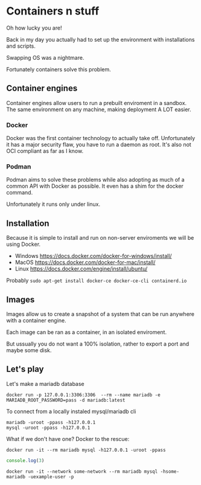 # Containers n stuff

Oh how lucky you are!

Back in my day you actually had to set up the environment
with installations and scripts.

Swapping OS was a nightmare.

Fortunately containers solve this problem.

## Container engines
Container engines allow users to run a prebuilt enviroment in a sandbox.
The same environment on any machine, making deployment A LOT easier.

### Docker
Docker was the first container technology to actually take off.
Unfortunately it has a major security flaw, you have to run a daemon
as root. It's also not OCI compliant as far as I know.

### Podman
Podman aims to solve these problems while also adopting as much of 
a common API with Docker as possible. It even has a shim for the docker command.

Unfortunately it runs only under linux.

## Installation
Because it is simple to install and run on non-server enviroments we will be using Docker.

* Windows https://docs.docker.com/docker-for-windows/install/
* MacOS https://docs.docker.com/docker-for-mac/install/
* Linux https://docs.docker.com/engine/install/ubuntu/

Probably `sudo apt-get install docker-ce docker-ce-cli containerd.io`

## Images
Images allow us to create a snapshot of a system that can be run anywhere with a container engine.

Each image can be ran as a container, in an isolated enviroment.

But ussually you do not want a 100% isolation, rather to export a port and maybe some disk.

## Let's play
Let's make a mariadb database
```
docker run -p 127.0.0.1:3306:3306  --rm --name mariadb -e MARIADB_ROOT_PASSWORD=pass -d mariadb:latest
```

To connect from a locally instaled mysql/mariadb cli
```
mariadb -uroot -ppass -h127.0.0.1
mysql -uroot -ppass -h127.0.0.1
```

What if we don't have one? Docker to the rescue:
```
docker run -it --rm mariadb mysql -h127.0.0.1 -uroot -ppass
```

```js
console.log(3)
```


```
docker run -it --network some-network --rm mariadb mysql -hsome-mariadb -uexample-user -p
```
